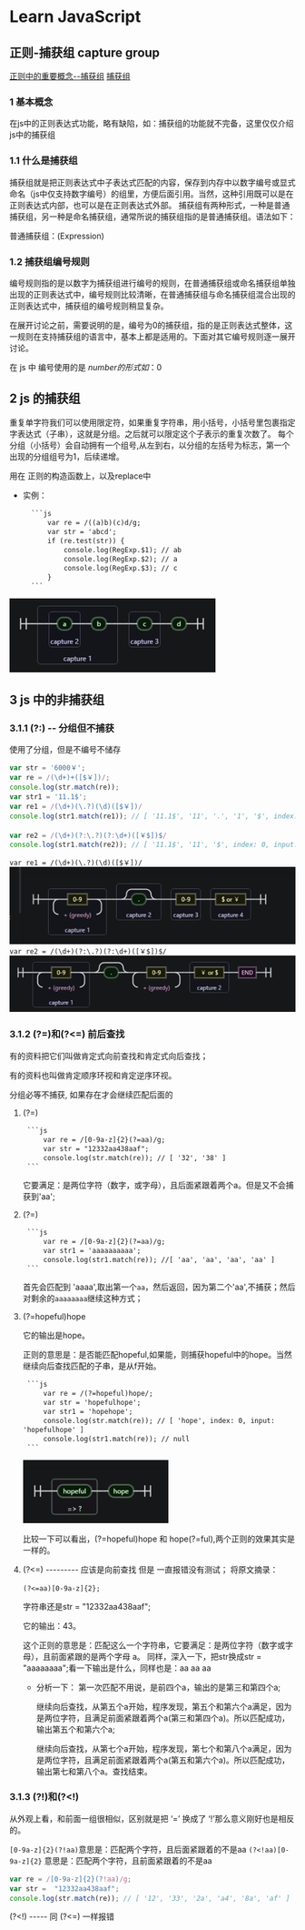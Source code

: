 # Learn JavaScript

## 正则-捕获组 capture group

[正则中的重要概念--捕获组](http://www.cnblogs.com/yakun/p/3795589.html)
[捕获组](http://www.cnblogs.com/pmars/archive/2011/12/30/2307507.html)

### 1 基本概念

在js中的正则表达式功能，略有缺陷，如：捕获组的功能就不完备，这里仅仅介绍js中的捕获组

### 1.1 什么是捕获组

捕获组就是把正则表达式中子表达式匹配的内容，保存到内存中以数字编号或显式命名（js中仅支持数字编号）的组里，方便后面引用。当然，这种引用既可以是在正则表达式内部，也可以是在正则表达式外部。
捕获组有两种形式，一种是普通捕获组，另一种是命名捕获组，通常所说的捕获组指的是普通捕获组。语法如下：

普通捕获组：(Expression)

### 1.2 捕获组编号规则

编号规则指的是以数字为捕获组进行编号的规则，在普通捕获组或命名捕获组单独出现的正则表达式中，编号规则比较清晰，在普通捕获组与命名捕获组混合出现的正则表达式中，捕获组的编号规则稍显复杂。

在展开讨论之前，需要说明的是，编号为0的捕获组，指的是正则表达式整体，这一规则在支持捕获组的语言中，基本上都是适用的。下面对其它编号规则逐一展开讨论。

在 js 中 编号使用的是 $number 的形式 如：$0

## 2 js 的捕获组

重复单字符我们可以使用限定符，如果重复字符串，用小括号，小括号里包裹指定字表达式（子串），这就是分组。之后就可以限定这个子表示的重复次数了。
每个分组（小括号）会自动拥有一个组号,从左到右，以分组的左括号为标志，第一个出现的分组组号为1，后续递增。

用在 正则的构造函数上，以及replace中

- 实例：

        ```js
            var re = /((a)b)(c)d/g;
            var str = 'abcd';
            if (re.test(str)) {
                console.log(RegExp.$1); // ab
                console.log(RegExp.$2); // a
                console.log(RegExp.$3); // c
            }
        ```

![img](././img/regExp.png)

## 3 js 中的非捕获组

### 3.1.1 (?:) -- 分组但不捕获

使用了分组，但是不编号不储存

```js
var str = '6000￥';
var re = /(\d+)+([$￥])/;
console.log(str.match(re));
var str1 = '11.1$';
var re1 = /(\d+)(\.?)(\d)([$￥])/
console.log(str1.match(re1)); // [ '11.1$', '11', '.', '1', '$', index: 0, input: '11.1$' ]

var re2 = /(\d+)(?:\.?)(?:\d+)([￥$])$/
console.log(str1.match(re2)); // [ '11.1$', '11', '$', index: 0, input: '11.1$' ]
```

`var re1 = /(\d+)(\.?)(\d)([$￥])/`
![img](././img/regExp1.png)
`var re2 = /(\d+)(?:\.?)(?:\d+)([￥$])$/`
![img](././img/regExp2.png)

### 3.1.2 (?=)和(?<=) 前后查找

有的资料把它们叫做肯定式向前查找和肯定式向后查找；

有的资料也叫做肯定顺序环视和肯定逆序环视。

分组必等不捕获, 如果存在才会继续匹配后面的

1. (?=)

        ```js
            var re = /[0-9a-z]{2}(?=aa)/g;
            var str = "12332aa438aaf";
            console.log(str.match(re)); // [ '32', '38' ]
        ```

    它要满足：是两位字符（数字，或字母），且后面紧跟着两个a。但是又不会捕获到'aa';

2. (?=)

        ```js
            var re = /[0-9a-z]{2}(?=aa)/g;
            var str1 = 'aaaaaaaaaa';
            console.log(str1.match(re)); //[ 'aa', 'aa', 'aa', 'aa' ]
        ```

    首先会匹配到 'aaaa',取出第一个`aa`，然后返回，因为第二个'aa',不捕获；然后对剩余的`aaaaaaaa`继续这种方式；

3. (?=hopeful)hope

    它的输出是hope。

    正则的意思是：是否能匹配hopeful,如果能，则捕获hopeful中的hope。当然继续向后查找匹配的子串，是从f开始。

        ```js
            var re = /(?=hopeful)hope/;
            var str = 'hopefulhope';
            var str1 = 'hopehope';
            console.log(str.match(re)); // [ 'hope', index: 0, input: 'hopefulhope' ]
            console.log(str1.match(re)); // null
        ```

    ![img](././img/regExp3.png)

    比较一下可以看出，(?=hopeful)hope 和 hope(?=ful),两个正则的效果其实是一样的。

4. (?<=) --------- 应该是向前查找 但是 一直报错没有测试； 将原文摘录：

    `(?<=aa)[0-9a-z]{2};`

    字符串还是str = "12332aa438aaf";

    它的输出：43。

    这个正则的意思是：匹配这么一个字符串，它要满足：是两位字符（数字或字母），且前面紧跟的是两个字母 a。
    同样，深入一下，把str换成str = "aaaaaaaa";看一下输出是什么，同样也是：aa aa aa

    - 分析一下：
        第一次匹配不用说，是前四个a，输出的是第三和第四个a;

        继续向后查找，从第五个a开始，程序发现，第五个和第六个a满足，因为是两位字符，且满足前面紧跟着两个a(第三和第四个a)。所以匹配成功，输出第五个和第六个a;

        继续向后查找，从第七个a开始，程序发现，第七个和第八个a满足，因为是两位字符，且满足前面紧跟着两个a(第五和第六个a)。所以匹配成功，输出第七和第八个a。查找结束。

### 3.1.3 (?!)和(?<!)

从外观上看，和前面一组很相似，区别就是把 ‘=’ 换成了 ‘!’那么意义刚好也是相反的。

`[0-9a-z]{2}(?!aa)`意思是：匹配两个字符，且后面紧跟着的不是aa
`(?<!aa)[0-9a-z]{2}` 意思是：匹配两个字符，且前面紧跟着的不是aa

```js
var re = /[0-9a-z]{2}(?!aa)/g;
var str =  "12332aa438aaf";
console.log(str.match(re)); // [ '12', '33', '2a', 'a4', '8a', 'af' ]
```

(?<!) ----- 同 (?<=) 一样报错
